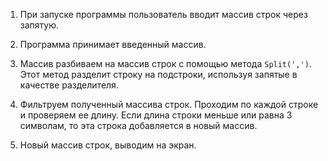 1. При запуске программы пользователь вводит массив строк через запятую.

2. Программа принимает введенный массив.

3. Массив разбиваем на массив строк с помощью метода `Split(',')`. Этот метод разделит строку на подстроки, используя запятые в качестве разделителя.

4. Фильтруем полученный массива строк. Проходим по каждой строке и проверяем ее длину. Если длина строки меньше или равна 3 символам, то эта строка добавляется в новый массив.

5. Новый массив строк, выводим на экран.

